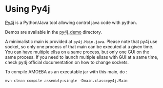 # Using Py4j
[Py4j](https://www.py4j.org/) is a Python/Java tool allowing control java code with python.

Demos are available in the [py4j_demo](py4j_demo) directory.

A minimalistic main is provided at `py4j.Main.java`. Please note that py4j use socket, so only one process of that main can be executed at a given time. You can have multiple ellsa on a same process, but only one GUI on the same process. If you need to launch multiple ellsas with GUI at a same time, check py4j official documentation on how to change sockets.

To compile AMOEBA as an executable jar with this main, do :
```
mvn clean compile assembly:single -Dmain.class=py4j.Main
```